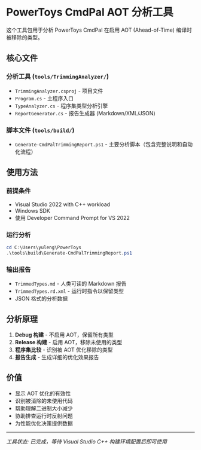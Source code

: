 # PowerToys CmdPal AOT 分析工具

这个工具包用于分析 PowerToys CmdPal 在启用 AOT (Ahead-of-Time) 编译时被移除的类型。

## 核心文件

### 分析工具 (`tools/TrimmingAnalyzer/`)
- `TrimmingAnalyzer.csproj` - 项目文件
- `Program.cs` - 主程序入口
- `TypeAnalyzer.cs` - 程序集类型分析引擎
- `ReportGenerator.cs` - 报告生成器 (Markdown/XML/JSON)

### 脚本文件 (`tools/build/`)
- `Generate-CmdPalTrimmingReport.ps1` - 主要分析脚本（包含完整说明和自动化流程）

## 使用方法

### 前提条件
- Visual Studio 2022 with C++ workload
- Windows SDK
- 使用 Developer Command Prompt for VS 2022

### 运行分析
```powershell
cd C:\Users\yuleng\PowerToys
.\tools\build\Generate-CmdPalTrimmingReport.ps1
```

### 输出报告
- `TrimmedTypes.md` - 人类可读的 Markdown 报告
- `TrimmedTypes.rd.xml` - 运行时指令以保留类型
- JSON 格式的分析数据

## 分析原理

1. **Debug 构建** - 不启用 AOT，保留所有类型
2. **Release 构建** - 启用 AOT，移除未使用的类型
3. **程序集比较** - 识别被 AOT 优化移除的类型
4. **报告生成** - 生成详细的优化效果报告

## 价值

- 显示 AOT 优化的有效性
- 识别被消除的未使用代码
- 帮助理解二进制大小减少
- 协助排查运行时反射问题
- 为性能优化决策提供数据

---

*工具状态: 已完成，等待 Visual Studio C++ 构建环境配置后即可使用*
